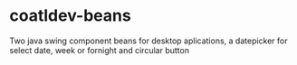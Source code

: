coatldev-beans
==============

Two java swing component beans for desktop aplications, a datepicker for select date, week or fornight and circular button
